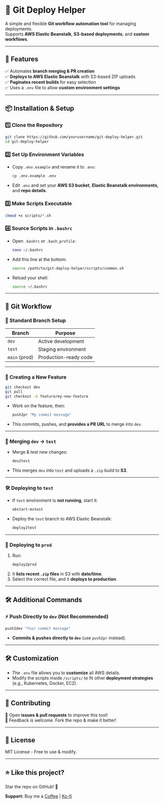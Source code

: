 # 🧐 Git Deploy Helper

A simple and flexible **Git workflow automation tool** for managing deployments.  
Supports **AWS Elastic Beanstalk**, **S3-based deployments**, and **custom workflows**.

---

## 🚀 Features
✅ Automates **branch merging & PR creation**  
✅ **Deploys to AWS Elastic Beanstalk** with S3-based ZIP uploads  
✅ **Paginates recent builds** for easy selection  
✅ Uses a `.env` file to allow **custom environment settings**  

---

## 📦 Installation & Setup

### 1️⃣ Clone the Repository
```bash
git clone https://github.com/yourusername/git-deploy-helper.git
cd git-deploy-helper
```

### 2️⃣ Set Up Environment Variables
- Copy `.env.example` and rename it to `.env`:
  ```bash
  cp .env.example .env
  ```
- Edit `.env` and set your **AWS S3 bucket**, **Elastic Beanstalk environments**, and **repo details**.

### 3️⃣ Make Scripts Executable
```bash
chmod +x scripts/*.sh
```

### 4️⃣ Source Scripts in `.bashrc`
- Open `.bashrc` or `.bash_profile`:
  ```bash
  nano ~/.bashrc
  ```
- Add this line at the bottom:
  ```bash
  source /path/to/git-deploy-helper/scripts/common.sh
  ```
- Reload your shell:
  ```bash
  source ~/.bashrc
  ```

---

## 🔄 Git Workflow

### 📌 Standard Branch Setup
| Branch | Purpose |
|--------|---------|
| `dev` | Active development |
| `test` | Staging environment |
| `main` (prod) | Production-ready code |

---

### 🌱 Creating a New Feature
```bash
git checkout dev
git pull
git checkout -b feature/my-new-feature
```
- Work on the feature, then:
  ```bash
  push2pr "My commit message"
  ```
- This commits, pushes, and **provides a PR URL** to merge into `dev`.

---

### 🔄 Merging `dev` → `test`
- Merge & test new changes:
  ```bash
  dev2test
  ```
- This merges `dev` into `test` and uploads a `.zip` build to **S3**.

---

### 🛠 Deploying to `test`
- If `test` environment is **not running**, start it:
  ```bash
  ebstart-mstest
  ```
- Deploy the `test` branch to AWS Elastic Beanstalk:
  ```bash
  deploy2test
  ```

---

### 🚀 Deploying to `prod`
1. Run:
   ```bash
   deploy2prod
   ```
2. It **lists recent `.zip` files** in S3 with **date/time**.
3. Select the correct file, and it **deploys to production**.

---

## 🛠 Additional Commands

### ⚡ Push Directly to `dev` (Not Recommended)
```bash
push2dev "Your commit message"
```
- **Commits & pushes directly to `dev`** (use `push2pr` instead).

---

## 🛠 Customization
- The `.env` file allows you to **customize** all AWS details.
- Modify the scripts inside `/scripts/` to fit other **deployment strategies** (e.g., Kubernetes, Docker, EC2).

---

## 👥 Contributing
🎯 Open **issues & pull requests** to improve this tool!  
💬 Feedback is welcome. Fork the repo & make it better!

---

## 📝 License
MIT License - Free to use & modify.

---

## ⭐ Like this project?
Star the repo on GitHub! 🚀  

**Support:** Buy me a [Coffee](https://buymeacoffee.com/roamingsaint) | [Ko-fi](https://ko-fi.com/roamingsaint)
